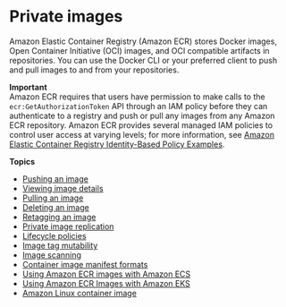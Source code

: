 # Private images<a name="images"></a>

Amazon Elastic Container Registry \(Amazon ECR\) stores Docker images, Open Container Initiative \(OCI\) images, and OCI compatible artifacts in repositories\. You can use the Docker CLI or your preferred client to push and pull images to and from your repositories\.

**Important**  
Amazon ECR requires that users have permission to make calls to the `ecr:GetAuthorizationToken` API through an IAM policy before they can authenticate to a registry and push or pull any images from any Amazon ECR repository\. Amazon ECR provides several managed IAM policies to control user access at varying levels; for more information, see [Amazon Elastic Container Registry Identity\-Based Policy Examples](security_iam_id-based-policy-examples.md)\.

**Topics**
+ [Pushing an image](image-push.md)
+ [Viewing image details](image-info.md)
+ [Pulling an image](docker-pull-ecr-image.md)
+ [Deleting an image](delete_image.md)
+ [Retagging an image](image-retag.md)
+ [Private image replication](replication.md)
+ [Lifecycle policies](LifecyclePolicies.md)
+ [Image tag mutability](image-tag-mutability.md)
+ [Image scanning](image-scanning.md)
+ [Container image manifest formats](image-manifest-formats.md)
+ [Using Amazon ECR images with Amazon ECS](ECR_on_ECS.md)
+ [Using Amazon ECR Images with Amazon EKS](ECR_on_EKS.md)
+ [Amazon Linux container image](amazon_linux_container_image.md)